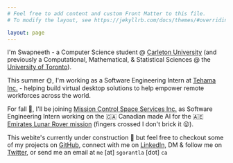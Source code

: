 ```yaml
---
# Feel free to add content and custom Front Matter to this file.
# To modify the layout, see https://jekyllrb.com/docs/themes/#overriding-theme-defaults

layout: page
---
```



I'm Swapneeth - a Computer Science student @ [Carleton University](https://carleton.ca/) (and previously a Computational, Mathematical, & Statistical Sciences @ the [University of Toronto](https://utoronto.ca/)).  

This summer :sun_with_face:, I'm working as a Software Engineering Intern at [Tehama Inc.](https://tehama.io) -  helping build virtual desktop solutions to help empower remote workforces across the world.  

For fall :maple_leaf:, I'll be joining [Mission Control Space Services Inc.](https://missioncontrolspaceservices.com/) as Software Engineering Intern working on the :canada: Canadian made AI for the :united_arab_emirates: [Emirates Lunar Rover mission](https://missioncontrolspaceservices.com/projects/emirates-lunar-mission/) (fingers crossed I don't brick it :stuck_out_tongue_winking_eye:).  

This webite's currently under construction :construction: but feel free to checkout some of my projects on [GitHub](https://github.com/dodeca12), connect with me on [LinkedIn](https://linkedin.com/in/swapneeth-gorantla), DM & follow me on [Twitter](https://twitter.com/dodecaTwelve), or send me an email at `me` [at] `sgorantla` [dot] `ca`  
